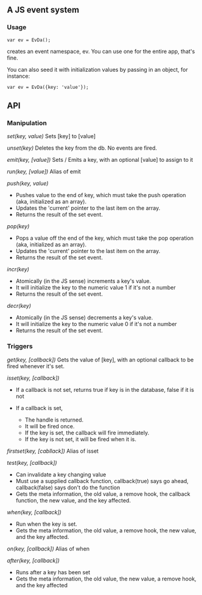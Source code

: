 ## A JS event system
### Usage

    var ev = EvDa();

creates an event namespace, ev. You can use one for the entire app, that's fine.

You can also seed it with initialization values by passing in an object, for instance:

    var ev = EvDa({key: 'value'});


## API

### Manipulation
*set(key, value)* Sets [key] to [value]

*unset(key)* Deletes the key from the db. No events are fired.

*emit(key, [value])* Sets / Emits a key, with an optional [value] to assign to it

*run(key, [value])* Alias of emit

*push(key, value)* 

 * Pushes value to the end of key, which must take the push operation (aka, initialized as an array).  
 * Updates the 'current' pointer to the last item on the array. 
 * Returns the result of the set event.

*pop(key)* 

 * Pops a value off the end of the key, which must take the pop operation (aka, initialized as an array).
 * Updates the 'current' pointer to the last item on the array. 
 * Returns the result of the set event.

*incr(key)*

 * Atomically (in the JS sense) increments a key's value. 
 * It will initialize the key to the numeric value 1 if it's not a number
 * Returns the result of the set event.

*decr(key)*

 * Atomically (in the JS sense) decrements a key's value. 
 * It will initialize the key to the numeric value 0 if it's not a number
 * Returns the result of the set event.

### Triggers

*get(key, [callback])*  Gets the value of [key], with an optional callback to be fired whenever it's set.

*isset(key, [callback])* 

 * If a callback is not set, returns true if key is in the database, false if it is not
 * If a callback is set,

   * The handle is returned.
   * It will be fired once.  
   * If the key is set, the callback will fire immediately.  
   * If the key is not set, it will be fired when it is.

*firstset(key, [cabllack])* Alias of isset

*test(key, [callback])* 

 * Can invalidate a key changing value
 * Must use a supplied callback function, callback(true) says go ahead, callback(false) says don't do the function
 * Gets the meta information, the old value, a remove hook, the callback function, the new value, and the key affected.

*when(key, [callback])*

 * Run when the key is set.
 * Gets the meta information, the old value, a remove hook, the new value, and the key affected.

*on(key, [callback])* Alias of when

*after(key, [callback])* 

 * Runs after a key has been set
 * Gets the meta information, the old value, the new value, a remove hook, and the key affected
